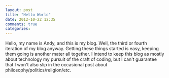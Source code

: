```yaml
---
layout: post
title: "Hello World"
date: 2012-10-22 12:35
comments: true
categories: 
---
```


Hello, my name is Andy, and this is my blog. Well, the third or fourth iteration of my blog anyway. Getting these things started is easy, keeping them going is another mater all together. I intend to keep this blog as mostly about technology my pursuit of the craft of coding, but I can't guarantee that I won't also slip in the occasional post about philosophy/politics/religion/etc.  